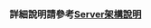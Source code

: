 ### 詳細說明請參考[Server架構說明](https://github.com/LiuAnSheng12/Remotely-query-temperature-and-humidity-information-and-operate-the-Led-light-switch/blob/main/server/Server%E6%9E%B6%E6%A7%8B%E8%AA%AA%E6%98%8E.docx?raw=true)
